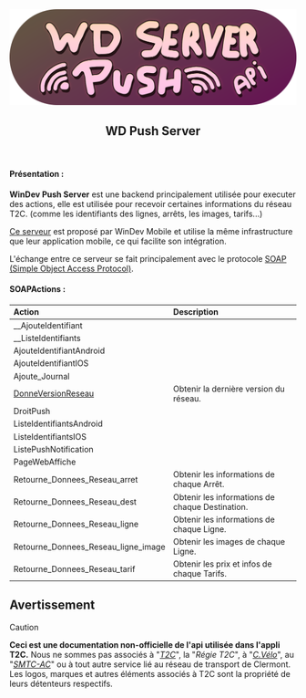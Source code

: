 <h3 align="center">
  <br>
  <img src="https://github.com/dumb-software/T2C-API-Documentation/blob/main/.github/assets/push.png?raw=true" width="550px" alt="WD Push Server Logo"/>
  <br>
  <h2 align="center">WD Push Server</h2>
  <br>
</h3>

#### Présentation :

**WinDev Push Server** est une backend principalement utilisée pour executer des actions, elle est utilisée pour recevoir certaines informations du réseau T2C. (comme les identifiants des lignes, arrêts, les images, tarifs...)

[Ce serveur](https://help.windev.com/fr-FR/?1000021015) est proposé par WinDev Mobile et utilise la même infrastructure que leur application mobile, ce qui facilite son intégration.

L'échange entre ce serveur se fait principalement avec le protocole [SOAP (Simple Object Access Protocol)](https://fr.wikipedia.org/wiki/SOAP).


#### SOAPActions :

| Action                              | Description                                     |
| :---------------------------------- | :---------------------------------------------- |
| __AjouteIdentifiant                 ||
| __ListeIdentifiants                 ||
| AjouteIdentifiantAndroid            ||
| AjouteIdentifiantIOS                ||
| Ajoute_Journal                      ||
| [DonneVersionReseau](https://github.com/dumb-software/T2C-API-Documentation/blob/main/docs/WD_Push/DonneVersionReseau.md)                  | Obtenir la dernière version du réseau. |
| DroitPush                           ||
| ListeIdentifiantsAndroid            ||
| ListeIdentifiantsIOS                ||
| ListePushNotification               ||
| PageWebAffiche                      ||
| Retourne_Donnees_Reseau_arret       | Obtenir les informations de chaque Arrêt. |
| Retourne_Donnees_Reseau_dest        | Obtenir les informations de chaque Destination. |
| Retourne_Donnees_Reseau_ligne       | Obtenir les informations de chaque Ligne. |
| Retourne_Donnees_Reseau_ligne_image | Obtenir les images de chaque Ligne.|
| Retourne_Donnees_Reseau_tarif       | Obtenir les prix et infos de chaque Tarifs. |

## Avertissement
>[!CAUTION]
> **Ceci est une documentation non-officielle de l'api utilisée dans l'appli T2C.**
> Nous ne sommes pas associés à "*[T2C](https://www.t2c.fr/)*", la "*Régie T2C*", à "*[C.Vélo](https://www.c-velo.fr/)*", au "*[SMTC-AC](https://www.smtc-clermont-agglo.fr/)*" ou à tout autre service lié au réseau de transport de Clermont.
> Les logos, marques et autres éléments associés à T2C sont la propriété de leurs détenteurs respectifs.
